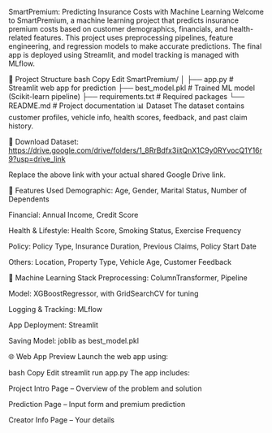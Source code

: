 SmartPremium: Predicting Insurance Costs with Machine Learning
Welcome to SmartPremium, a machine learning project that predicts insurance premium costs based on customer demographics, financials, and health-related features. This project uses preprocessing pipelines, feature engineering, and regression models to make accurate predictions. The final app is deployed using Streamlit, and model tracking is managed with MLflow.

📌 Project Structure
bash
Copy
Edit
SmartPremium/
│
├── app.py                 # Streamlit web app for prediction
├── best_model.pkl         # Trained ML model (Scikit-learn pipeline)
├── requirements.txt       # Required packages
└── README.md              # Project documentation
📊 Dataset
The dataset contains customer profiles, vehicle info, health scores, feedback, and past claim history.

📁 Download Dataset:
https://drive.google.com/drive/folders/1_8RrBdfx3iitQnX1C9y0RYvocQ1Y16r9?usp=drive_link

Replace the above link with your actual shared Google Drive link.

🚀 Features Used
Demographic: Age, Gender, Marital Status, Number of Dependents

Financial: Annual Income, Credit Score

Health & Lifestyle: Health Score, Smoking Status, Exercise Frequency

Policy: Policy Type, Insurance Duration, Previous Claims, Policy Start Date

Others: Location, Property Type, Vehicle Age, Customer Feedback

🔧 Machine Learning Stack
Preprocessing: ColumnTransformer, Pipeline

Model: XGBoostRegressor, with GridSearchCV for tuning

Logging & Tracking: MLflow

App Deployment: Streamlit

Saving Model: joblib as best_model.pkl

🌐 Web App Preview
Launch the web app using:

bash
Copy
Edit
streamlit run app.py
The app includes:

Project Intro Page – Overview of the problem and solution

Prediction Page – Input form and premium prediction

Creator Info Page – Your details

